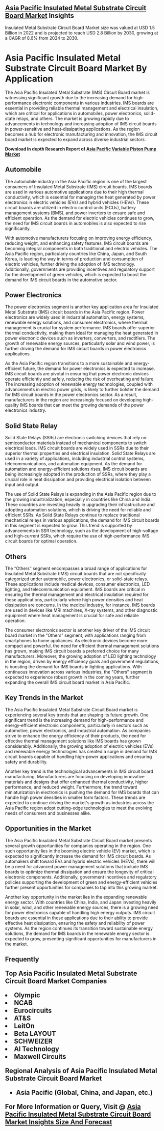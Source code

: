<h2><a href="https://www.verifiedmarketreports.com/download-sample/?rid=473708&amp;utm_source=Github-Feb&amp;utm_medium=219" target="_blank">Asia Pacific Insulated Metal Substrate Circuit Board Market</a> Insights</h2><p>Insulated Metal Substrate Circuit Board Market size was valued at USD 1.5 Billion in 2022 and is projected to reach USD 2.8 Billion by 2030, growing at a CAGR of 8.6% from 2024 to 2030.</p><p><h1>Asia Pacific Insulated Metal Substrate Circuit Board Market By Application</h1> <p>The Asia Pacific Insulated Metal Substrate (IMS) Circuit Board market is witnessing significant growth due to the increasing demand for high-performance electronic components in various industries. IMS boards are essential in providing reliable thermal management and electrical insulation, which are critical for applications in automobiles, power electronics, solid-state relays, and others. The market is growing rapidly due to advancements in technology and increasing adoption of IMS circuit boards in power-sensitive and heat-dissipating applications. As the region becomes a hub for electronic manufacturing and innovation, the IMS circuit board market is expected to expand across diverse industrial sectors.</p> <p><b><p><strong>Download In depth Research Report of <a href="https://www.verifiedmarketreports.com/download-sample/?rid=236118&amp;utm_source=Pulse-Dec&amp;utm_medium=219" target="_blank">Asia Pacific Variable Piston Pump Market</a></strong></p></b></p> <h2>Automobile</h2> <p>The automobile industry in the Asia Pacific region is one of the largest consumers of Insulated Metal Substrate (IMS) circuit boards. IMS boards are used in various automotive applications due to their high thermal conductivity, which is essential for managing the heat generated by power electronics in electric vehicles (EVs) and hybrid vehicles (HEVs). These circuit boards are utilized in electric control units (ECUs), battery management systems (BMS), and power inverters to ensure safe and efficient operation. As the demand for electric vehicles continues to grow, the need for IMS circuit boards in automobiles is also expected to rise significantly.</p> <p>With automotive manufacturers focusing on improving energy efficiency, reducing weight, and enhancing safety features, IMS circuit boards are becoming integral components in both traditional and electric vehicles. The Asia Pacific region, particularly countries like China, Japan, and South Korea, is leading the way in terms of production and consumption of electric vehicles, further driving the adoption of IMS technology. Additionally, governments are providing incentives and regulatory support for the development of green vehicles, which is expected to boost the demand for IMS circuit boards in the automotive sector.</p> <h2>Power Electronics</h2> <p>The power electronics segment is another key application area for Insulated Metal Substrate (IMS) circuit boards in the Asia Pacific region. Power electronics are widely used in industrial automation, energy systems, renewable energy solutions, and consumer electronics, where thermal management is crucial for system performance. IMS boards offer superior thermal conductivity, making them ideal for managing the heat generated in power electronic devices such as inverters, converters, and rectifiers. The growth of renewable energy sources, particularly solar and wind power, is further driving the demand for IMS circuit boards in power electronics applications.</p> <p>As the Asia Pacific region transitions to a more sustainable and energy-efficient future, the demand for power electronics is expected to increase. IMS circuit boards are pivotal in ensuring that power electronic devices operate efficiently and safely, reducing the risk of overheating and failure. The increasing adoption of renewable energy technologies, coupled with advancements in electric power grids, is likely to further bolster the demand for IMS circuit boards in the power electronics sector. As a result, manufacturers in the region are increasingly focused on developing high-quality IMS boards that can meet the growing demands of the power electronics industry.</p> <h2>Solid State Relay</h2> <p>Solid State Relays (SSRs) are electronic switching devices that rely on semiconductor materials instead of mechanical components to switch electrical loads. IMS circuit boards are widely used in SSRs due to their superior thermal properties and electrical insulation. Solid State Relays are used in a variety of applications, including industrial control systems, telecommunications, and automation equipment. As the demand for automation and energy-efficient solutions rises, IMS circuit boards are being increasingly adopted in the production of SSRs, where they play a crucial role in heat dissipation and providing electrical isolation between input and output.</p> <p>The use of Solid State Relays is expanding in the Asia Pacific region due to the growing industrialization, especially in countries like China and India. These countries are investing heavily in upgrading their infrastructure and adopting automation solutions, which is driving the need for reliable and efficient SSRs. As Solid State Relays continue to replace traditional mechanical relays in various applications, the demand for IMS circuit boards in this segment is expected to grow. This trend is supported by advancements in SSR technology, such as the development of high-voltage and high-current SSRs, which require the use of high-performance IMS circuit boards for optimal operation.</p> <h2>Others</h2> <p>The “Others” segment encompasses a broad range of applications for Insulated Metal Substrate (IMS) circuit boards that are not specifically categorized under automobile, power electronics, or solid-state relays. These applications include medical devices, consumer electronics, LED lighting, and telecommunication equipment. IMS boards are critical in ensuring the thermal management and electrical insulation required for these applications, particularly where high power densities and heat dissipation are concerns. In the medical industry, for instance, IMS boards are used in devices like MRI machines, X-ray systems, and other diagnostic equipment where heat management is crucial for safe and reliable operation.</p> <p>The consumer electronics sector is another key driver of the IMS circuit board market in the "Others" segment, with applications ranging from smartphones to home appliances. As electronic devices become more compact and powerful, the need for efficient thermal management solutions has grown, making IMS circuit boards a preferred choice for many manufacturers. Moreover, the growing adoption of LED lighting technology in the region, driven by energy efficiency goals and government regulations, is boosting the demand for IMS boards in lighting applications. With continuous innovation across various industries, the "Others" segment is expected to experience robust growth in the coming years, further expanding the overall IMS circuit board market in Asia Pacific.</p> <h2>Key Trends in the Market</h2> <p>The Asia Pacific Insulated Metal Substrate Circuit Board market is experiencing several key trends that are shaping its future growth. One significant trend is the increasing demand for high-performance and energy-efficient electronic components, particularly in sectors such as automotive, power electronics, and industrial automation. As companies strive to enhance the energy efficiency of their products, the need for effective thermal management solutions like IMS boards has grown considerably. Additionally, the growing adoption of electric vehicles (EVs) and renewable energy technologies has created a surge in demand for IMS circuit boards capable of handling high-power applications and ensuring safety and durability.</p> <p>Another key trend is the technological advancements in IMS circuit board manufacturing. Manufacturers are focusing on developing innovative materials and designs that offer enhanced thermal conductivity, higher performance, and reduced weight. Furthermore, the trend toward miniaturization in electronics is pushing the demand for IMS boards that can handle high power densities in smaller form factors. These trends are expected to continue driving the market's growth as industries across the Asia Pacific region adopt cutting-edge technologies to meet the evolving needs of consumers and businesses alike.</p> <h2>Opportunities in the Market</h2> <p>The Asia Pacific Insulated Metal Substrate Circuit Board market presents several growth opportunities for companies operating in the region. One such opportunity lies in the booming electric vehicle (EV) market, which is expected to significantly increase the demand for IMS circuit boards. As automakers shift toward EVs and hybrid electric vehicles (HEVs), there will be a need for advanced power management solutions that include IMS boards to optimize thermal dissipation and ensure the longevity of critical electronic components. Additionally, government incentives and regulatory policies supporting the development of green and energy-efficient vehicles further present opportunities for companies to tap into this growing market.</p> <p>Another key opportunity in the market lies in the expanding renewable energy sector. With countries like China, India, and Japan investing heavily in solar, wind, and other renewable energy sources, there is a growing need for power electronics capable of handling high energy outputs. IMS circuit boards are essential in these applications due to their ability to provide effective heat dissipation, ensuring the safety and reliability of power systems. As the region continues its transition toward sustainable energy solutions, the demand for IMS boards in the renewable energy sector is expected to grow, presenting significant opportunities for manufacturers in the market.</p> <h2>Frequently</p><p><strong>Top Asia Pacific Insulated Metal Substrate Circuit Board Market Companies</strong></p><div data-test-id=""><p><li>Olympic</li><li> NCAB</li><li> Eurocircuits</li><li> AT&S</li><li> LeitOn</li><li> Beta LAYOUT</li><li> SCHWEIZER</li><li> AI Technology</li><li> Maxwell Circuits</li></p><div><strong>Regional Analysis of&nbsp;Asia Pacific Insulated Metal Substrate Circuit Board Market</strong></div><ul><li dir="ltr"><p dir="ltr">Asia Pacific (Global, China, and Japan, etc.)</p></li></ul><p><strong>For More Information or Query, Visit @&nbsp;</strong><strong><a href="https://www.verifiedmarketreports.com/product/insulated-metal-substrate-circuit-board-market/?utm_source=Github-Feb&amp;utm_medium=219" target="_blank">Asia Pacific Insulated Metal Substrate Circuit Board Market Insights Size And Forecast</a></strong></p></div><h2>&nbsp;</h2><div data-test-id="">&nbsp;</div>
